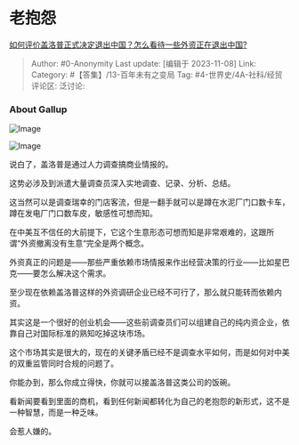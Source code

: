 # 老抱怨
[如何评价盖洛普正式决定退出中国？怎么看待一些外资正在退出中国?](https://www.zhihu.com/question/629305992/answer/3281075361)

> Author: #0-Anonymity
> Last update: [编辑于 2023-11-08]
> Link:
> Category: #【答集】/13-百年未有之变局
> Tag: #4-世界史/4A-社科/经贸
> 评论区:
> 泛讨论:

### About Gallup ###

![Image](https://pic1.zhimg.com/50/v2-c11a193b6931233ebfb6e6cc041eaaac_720w.jpg?source=1940ef5c)

![Image](https://pic1.zhimg.com/50/v2-07de85348b736e054a82bbfacb9f7026_720w.jpg?source=1940ef5c)

说白了，盖洛普是通过人力调查搞商业情报的。

这势必涉及到派遣大量调查员深入实地调查、记录、分析、总结。

这当然可以是调查瑞幸的门店客流，但是一翻手就可以是蹲在水泥厂门口数卡车，蹲在发电厂门口数车皮，敏感性可想而知。

在中美互不信任的大前提下，它这个生意形态可想而知是非常艰难的，这跟所谓“外资撤离没有生意“完全是两个概念。

外资真正的问题是——那些严重依赖市场情报来作出经营决策的行业——比如星巴克——要怎么解决这个需求。

至少现在依赖盖洛普这样的外资调研企业已经不可行了，那么就只能转而依赖内资。

其实这是一个很好的创业机会——这些前调查员们可以组建自己的纯内资企业，依靠自己对国际标准的熟知吃掉这块市场。

这个市场其实是很大的，现在的关键矛盾已经不是调查水平如何，而是如何对中美的双重监管同时合规的问题了。

你能办到，那么你成立得快，你就可以接盖洛普这类公司的饭碗。

看新闻要看到里面的商机，看到任何新闻都转化为自己的老抱怨的新形式，这不是一种智慧，而是一种乏味。

会惹人嫌的。
